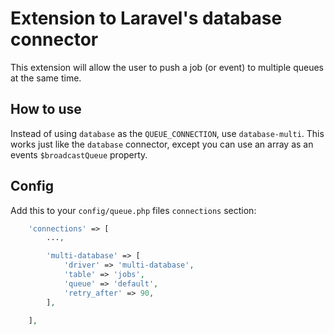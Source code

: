 # Extension to Laravel's database connector

This extension will allow the user to push a job (or event) to multiple queues at the same time.

## How to use

Instead of using `database` as the `QUEUE_CONNECTION`, use `database-multi`. This works just like the `database` 
connector, except you can use an array as an events `$broadcastQueue` property.

## Config

Add this to your `config/queue.php` files `connections` section:

```php
    'connections' => [
        ...,

        'multi-database' => [
            'driver' => 'multi-database',
            'table' => 'jobs',
            'queue' => 'default',
            'retry_after' => 90,
        ],

    ],
```